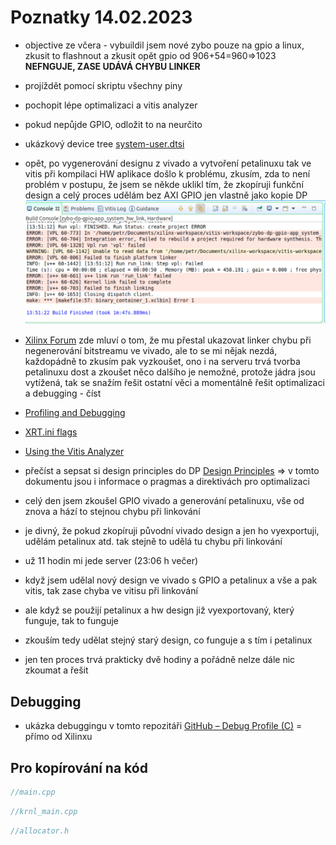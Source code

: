 # Poznatky 14.02.2023

- objective ze včera - vybuildil jsem nové zybo pouze na gpio a linux, zkusit to flashnout a zkusit opět gpio od 906+54=960=>1023 **NEFNGUJE, ZASE UDÁVÁ CHYBU LINKER**
- projíždět pomocí skriptu všechny piny
- pochopit lépe optimalizaci a vitis analyzer
- pokud nepůjde GPIO, odložit to na neurčito
- ukázkový device tree [system-user.dtsi](https://github.com/Digilent/Petalinux-Zybo/blob/master/Zybo/project-spec/meta-user/recipes-bsp/device-tree/files/system-user.dtsi)

- opět, po vygenerování designu z vivado a vytvoření petalinuxu tak ve vitis při kompilaci HW aplikace došlo k problému, zkusím, zda to není problém v postupu, že jsem se někde uklikl tím, že zkopíruji funkční design a celý proces udělám bez AXI GPIO jen vlastně jako kopie DP
  ![Chyba Kompilace](./images/20230214/20230214_chyba_kompilace.png)
- [Xilinx Forum](https://support.xilinx.com/s/question/0D52E000075bES3SAM/how-to-fix-rebuildtcl?language=en_US) zde mluví o tom, že mu přestal ukazovat linker chybu při negenerování bitstreamu ve vivado, ale to se mi nějak nezdá, každopádně to zkusím pak vyzkoušet, ono i na serveru trvá tvorba petalinuxu dost a zkoušet něco dalšího je nemožné, protože jádra jsou vytížená, tak se snažím řešit ostatní věci a momentálně řešit optimalizaci a debugging - číst
- [Profiling and Debugging](https://docs.xilinx.com/r/en-US/ug1393-vitis-application-acceleration/Profiling-and-Debugging-the-Application)
- [XRT.ini flags](https://docs.xilinx.com/r/en-US/ug1393-vitis-application-acceleration/xrt.ini-File)
- [Using the Vitis Analyzer](https://docs.xilinx.com/r/en-US/ug1393-vitis-application-acceleration/Using-the-Vitis-Analyzer)
- přečíst a sepsat si design principles do DP [Design Principles](https://docs.xilinx.com/r/en-US/ug1399-vitis-hls/Design-Principles) => v tomto dokumentu jsou i informace o pragmas a direktivách pro optimalizaci

- celý den jsem zkoušel GPIO vivado a generování petalinuxu, vše od znova a hází to stejnou chybu při linkování
- je divný, že pokud zkopíruji původní vivado design a jen ho vyexportuji, udělám petalinux atd. tak stejně to udělá tu chybu při linkování
- už 11 hodin mi jede server (23:06 h večer)
- když jsem udělal nový design ve vivado s GPIO a petalinux a vše a pak vitis, tak zase chyba ve vitisu při linkování
- ale když se použijí petalinux a hw design již vyexportovaný, který funguje, tak to funguje
- zkouším tedy udělat stejný starý design, co funguje a s tím i petalinux
- jen ten proces trvá prakticky dvě hodiny a pořádně nelze dále nic zkoumat a řešit

## Debugging

- ukázka debuggingu v tomto repozitáři [GitHub – Debug Profile (C)](https://github.com/Xilinx/Vitis_Accel_Examples/tree/master/host/debug_profile) = přímo od Xilinxu

## Pro kopírování na kód

```c++
//main.cpp

```

```c++
//krnl_main.cpp

```

```c++
//allocator.h

```
